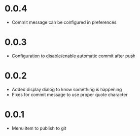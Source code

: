 # 0.0.4

* Commit message can be configured in preferences

# 0.0.3

* Configuration to disable/enable automatic commit after push

# 0.0.2

* Added display dialog to know something is happening
* Fixes for commit message to use proper quote character

# 0.0.1

* Menu item to publish to git